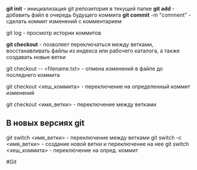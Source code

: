 
**git init** - инициализация git репозитория в текущей папке
**git add** <filename> - добавить файл в очередь будущего коммита
**git commit** -m "comment" - сделать коммит изменений с комментарием

git log - просмотр истории коммитов 

**git checkout** - позволяет переключаться между ветками, восстанавливать файлы из индекса или рабочего каталога, а также создавать новые ветки

git checkout -- <filename.txt> - отмена изменений в файле до последнего коммита

git checkout <хеш_коммита> - переключение на определенный коммит  изменений

git checkout <имя_ветки> - переключение между ветками

## В новых версиях git

git switch <имя_ветки> - переключение между ветками
git switch -c <имя_ветки> - создание новой ветки и переключение на нее
git switch <хеш_коммита> - переключение на опред. коммит




#Git 